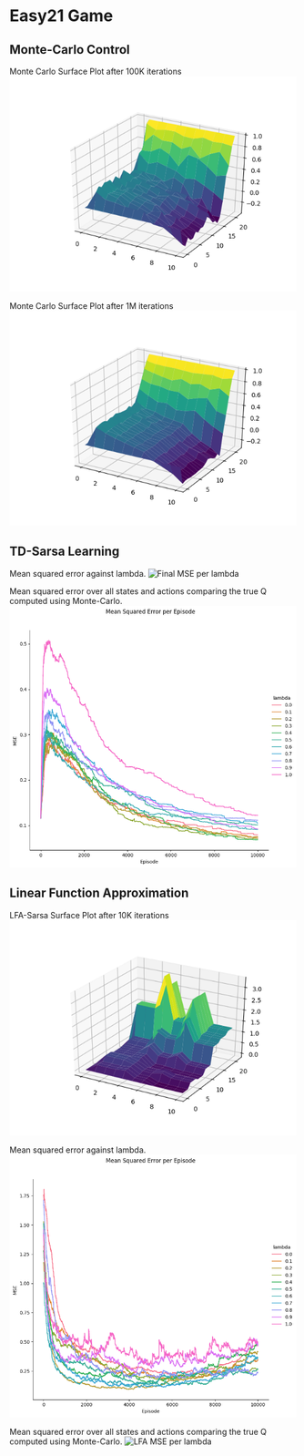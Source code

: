 # Easy21 Game

## Monte-Carlo Control

Monte Carlo Surface Plot after 100K iterations
![Monte Carlo Surface Plot after 100K iterations](plot_results/monte-carlo-surface-plot-100K.png)

Monte Carlo Surface Plot after 1M iterations
![Monte Carlo Surface Plot after 1M iterations](plot_results/monte-carlo-surface-plot-1M.png)

## TD-Sarsa Learning

Mean squared error against lambda.
![Final MSE per lambda](plot_results/TD-Sarsa-mse-per_lambda10K.png)

Mean squared error over all states and actions comparing the true Q computed using Monte-Carlo.
![MSE per lambda](plot_results/TD-MSE_for_all_lambdas_td-sarsa-10K.png)


## Linear Function Approximation

LFA-Sarsa Surface Plot after 10K iterations
![LFA-Sarsa Surface Plot after 1M iterations](plot_results/lfa-sarsa-surface-plot-10K.png)

Mean squared error against lambda.
![Final MSE per lambda](plot_results/MSE_for_all_lambdas_lfa-sarsa-10K-MC1M.png)

Mean squared error over all states and actions comparing the true Q computed using Monte-Carlo.
![LFA MSE per lambda](plot_results/LFA-MSE_for_all_lambdas_10K.png)


